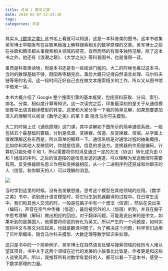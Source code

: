 ```yaml
---
title: 月读 | 数学之美
date: 2018-05-07 22:24:30
tags: 
categories: 月读
---
```


其实从[《数学之美》](https://book.douban.com/subject/10750155/)这书名上看就可以知道，这是一本科普类的图书。这本书收集吴军博士早期发布在谷歌黑板报上解释搜索相关的数学原理的文章。吴军博士之前在谷歌和腾讯都从事搜索相关领域的研究，自然而然的有很多独特见解。除了这本书之外，他还有《浪潮之巅》、《大学之光》等科普图书，也是值得一读。

虽然是科普类读物，但是本书还是有一些阅读门槛的。大二的时候也看过这本书，当时的数理基础不够，囫囵吞枣翻完后。事后大概只记得自然语言处理、马尔科夫链等等的名词。这一段时间正好自己也在做文本搜索相关的工作，所以又从图书馆中借来一读。

本书大概介绍了 Google 整个搜索引擎的基本框架，包括资料获取、分词、索引、排名、分类、相似度计算等知识。这一次读完之后，印象最深刻的是关于从通信模型推导出语言翻译模型的转变。这里和大家分享一下我的简单见解，如果想要更加深入的理解可以阅读《数学之美》的第 5 章 隐含马尔可夫模型。

大二的时候上过《通信原理》这门课，其中讲解如下图所示的简单通信系统。一般包括五个最基础的要输，分别是信源、变换器、信道、反变换器、信宿。从字面上很难理解这些东西是，所以简单的解释一下。通信系统是对通信过程的抽象概括，比如你和其他人发微信时，你就是信源，信息的发送方。变换器的作用是编码，计算机只能处理 0 和 1，所以需要将你的消息通过一定的方法（协议）转化成为由 0 和 1 组成的序列。之后的信道指的是信息发送的通道，可以理解为发送微信时需要有网。反变换器顾名思义作用和变换器相反，从一个二进制序列还原成和你聊天的人（信宿，和你聊天的人）可以理解的消息。

![](http://media.xiang578.com/15256624201151.jpg)

当时学到这里的时候，没有去发散思维，思考这个模型在其他领域的应用。《数学之美》书中，讲到统计语言模型时，将它衍生到机器翻译的过程中。在日常生活中，我们和其他人交流的时，一般是在脑子中有一个想法（信源），然后在说出来（编码），声音在空气中传播（信道），最后被另外的人（信宿）听到，并且在脑子中思考理解（解码）做出相应的回应。对于翻译问题，可能我说出来的是中文，如果听到的是美国人，他需要将你说的转化为英文。所以产生的一个问题是，如何实现将中文与英文对应起来，也就是翻译问题了。为了解决这个问题，科学奖们运用了贝叶斯概率、隐含马尔科夫模型、大数定理等数学知识来处理。

这只是书中的一个简单例子，吴军博士在自然语言处理与搜索领域的经历令人难以望其项背，书中关于这两个领域在近代的发展的小故事比比皆是，作者更是和这些人谈笑风声。所以，我推荐所有对数学有爱好的人，都可以看一下这本书，感受一下数学原理的力量。






